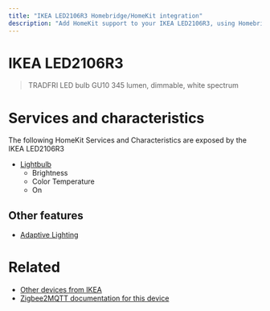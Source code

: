 ```yaml
---
title: "IKEA LED2106R3 Homebridge/HomeKit integration"
description: "Add HomeKit support to your IKEA LED2106R3, using Homebridge, Zigbee2MQTT and homebridge-z2m."
---
```

<!---
This file has been GENERATED using src/docgen/docgen.ts
DO NOT EDIT THIS FILE MANUALLY!
-->
# IKEA LED2106R3
> TRADFRI LED bulb GU10 345 lumen, dimmable, white spectrum


# Services and characteristics
The following HomeKit Services and Characteristics are exposed by
the IKEA LED2106R3

* [Lightbulb](../../light.md)
  * Brightness
  * Color Temperature
  * On

## Other features
* [Adaptive Lighting](../../light.md)

# Related
* [Other devices from IKEA](../index.md#ikea)
* [Zigbee2MQTT documentation for this device](https://www.zigbee2mqtt.io/devices/LED2106R3.html)